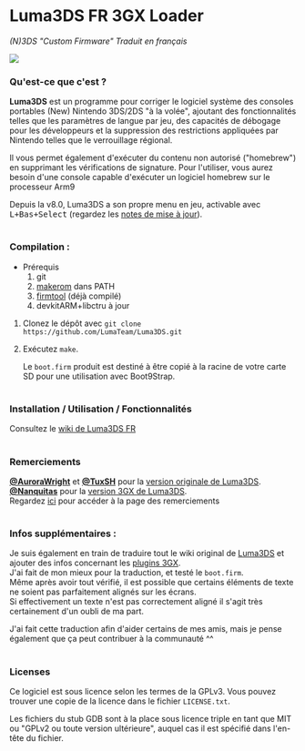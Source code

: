 # Luma3DS FR 3GX Loader
*(N)3DS "Custom Firmware" Traduit en français*

![](https://user-images.githubusercontent.com/60007836/228280451-ee9f10b8-afa9-4bdb-88b0-5615da23edb1.png)

### Qu'est-ce que c'est ?
**Luma3DS** est un programme pour corriger le logiciel système des consoles portables (New) Nintendo 3DS/2DS "à la volée", ajoutant des fonctionnalités telles que les paramètres de langue par jeu, des capacités de débogage pour les développeurs et la suppression des restrictions appliquées par Nintendo telles que le verrouillage régional.

Il vous permet également d'exécuter du contenu non autorisé ("homebrew") en supprimant les vérifications de signature.
Pour l'utiliser, vous aurez besoin d'une console capable d'exécuter un logiciel homebrew sur le processeur Arm9

Depuis la v8.0, Luma3DS a son propre menu en jeu, activable avec <kbd>L+Bas+Select</kbd> (regardez les [notes de mise à jour](https://github.com/LumaTeam/Luma3DS/releases/tag/v8.0)).

#
### Compilation :
* Prérequis
    1. git
    2. [makerom](https://github.com/jakcron/Project_CTR) dans PATH
    3. [firmtool](https://github.com/BlackFalcon1961/devkitpro-tools/releases/download/tools/firmtool.7z) (déjà compilé)
    4. devkitARM+libctru à jour
1. Clonez le dépôt avec `git clone https://github.com/LumaTeam/Luma3DS.git`
2. Exécutez `make`.

    Le `boot.firm` produit est destiné à être copié à la racine de votre carte SD pour une utilisation avec Boot9Strap.

#
### Installation / Utilisation / Fonctionnalités
Consultez le [wiki de Luma3DS FR](https://github.com/BlackFalcon1961/Luma3DS-FR-3GX-Loader/wiki)

#
### Remerciements
**[@AuroraWright](https://github.com/AuroraWright)** et **[@TuxSH](https://github.com/TuxSH)** pour la [version originale de Luma3DS](https://github.com/LumaTeam/Luma3DS).  
**[@Nanquitas](https://github.com/Nanquitas)** pour la [version 3GX de Luma3DS](https://github.com/Nanquitas/Luma3DS).  
   Regardez [ici](https://github.com/BlackFalcon1961/Luma3DS-FR-3GX-Loader/wiki/Remerciements) pour accéder à la page des remerciements

#

### Infos supplémentaires :
Je suis également en train de traduire tout le wiki original de [Luma3DS](https://github.com/LumaTeam/Luma3DS/wiki) et ajouter des infos concernant les [plugins 3GX](https://github.com/BlackFalcon1961/Luma3DS-FR-3GX-Loader/wiki/3GX-Loader).  
J'ai fait de mon mieux pour la traduction, et testé le `boot.firm`.  
Même après avoir tout vérifié, il est possible que certains éléments de texte ne soient pas parfaitement alignés sur les écrans.  
Si effectivement un texte n'est pas correctement aligné il s'agit très certainement d'un oubli de ma part.  

J'ai fait cette traduction afin d'aider certains de mes amis, mais je pense également que ça peut contribuer à la communauté ^^

#

### Licenses
Ce logiciel est sous licence selon les termes de la GPLv3.  Vous pouvez trouver une copie de la licence dans le fichier `LICENSE.txt`.

Les fichiers du stub GDB sont à la place sous licence triple en tant que MIT ou "GPLv2 ou toute version ultérieure", auquel cas il est spécifié dans l'en-tête du fichier.
